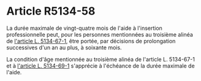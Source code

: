# Article R5134-58

La durée maximale de vingt-quatre mois de l'aide à l'insertion professionnelle peut, pour les personnes mentionnées au troisième alinéa de [l'article L. 5134-67-1][1], être portée, par décisions de prolongation successives d'un an au plus, à soixante mois. 

La condition d'âge mentionnée au troisième alinéa de l'article L. 5134-67-1 et à [l'article L. 5134-69-1][2] s'apprécie à l'échéance de la durée maximale de l'aide.

 [1]: /affichCodeArticle.do?cidTexte=LEGITEXT000006072050&idArticle=LEGIARTI000019865269&dateTexte=&categorieLien=cid
 [2]: /affichCodeArticle.do?cidTexte=LEGITEXT000006072050&idArticle=LEGIARTI000019865313&dateTexte=&categorieLien=cid